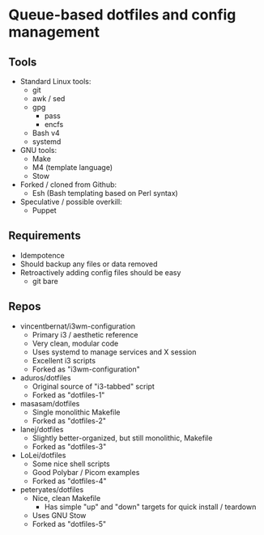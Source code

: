 # Queue-based dotfiles and config management

## Tools

* Standard Linux tools:
    * git
    * awk / sed
    * gpg
        * pass
        * encfs
    * Bash v4
    * systemd
* GNU tools:
    * Make
    * M4 (template language)
    * Stow
* Forked / cloned from Github:
    * Esh (Bash templating based on Perl syntax)
* Speculative / possible overkill:
    * Puppet

## Requirements

* Idempotence
* Should backup any files or data removed
* Retroactively adding config files should be easy
    * git bare

## Repos

* vincentbernat/i3wm-configuration
    * Primary i3 / aesthetic reference
    * Very clean, modular code
    * Uses systemd to manage services and X session
    * Excellent i3 scripts
    * Forked as "i3wm-configuration"
* aduros/dotfiles
    * Original source of "i3-tabbed" script
    * Forked as "dotfiles-1"
* masasam/dotfiles
    * Single monolithic Makefile
    * Forked as "dotfiles-2"
* lanej/dotfiles
    * Slightly better-organized, but still monolithic, Makefile
    * Forked as "dotfiles-3"
* LoLei/dotfiles
    * Some nice shell scripts
    * Good Polybar / Picom examples
    * Forked as "dotfiles-4"
* peteryates/dotfiles
    * Nice, clean Makefile
        * Has simple "up" and "down" targets for quick install / teardown
    * Uses GNU Stow
    * Forked as "dotfiles-5"
